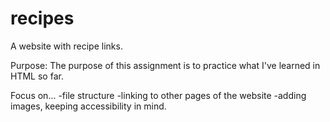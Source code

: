 # recipes
A website with recipe links.

Purpose:
The purpose of this assignment is to practice what I've learned in HTML so far.

Focus on...
-file structure
-linking to other pages of the website
-adding images, keeping accessibility in mind.








